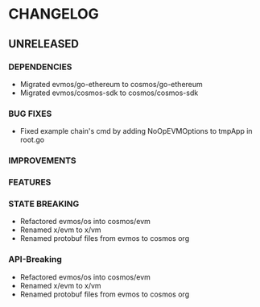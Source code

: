 # CHANGELOG

## UNRELEASED

### DEPENDENCIES
- Migrated evmos/go-ethereum to cosmos/go-ethereum
- Migrated evmos/cosmos-sdk to cosmos/cosmos-sdk

### BUG FIXES
- Fixed example chain's cmd by adding NoOpEVMOptions to tmpApp in root.go

### IMPROVEMENTS

### FEATURES

### STATE BREAKING
- Refactored evmos/os into cosmos/evm
- Renamed x/evm to x/vm
- Renamed protobuf files from evmos to cosmos org

### API-Breaking
- Refactored evmos/os into cosmos/evm
- Renamed x/evm to x/vm
- Renamed protobuf files from evmos to cosmos org
